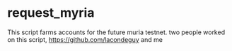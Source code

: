 # request_myria
This script farms accounts for the future muria testnet.
two people worked on this script, https://github.com/lacondeguy and me
